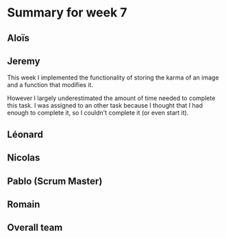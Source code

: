 # Summary for week 7


## Aloïs 


## Jeremy

This week I implemented the functionality of storing the karma of an image and a function that modifies it.

However I largely underestimated the amount of time needed to complete this task. I was assigned to an other task because I thought that I had enough to complete it, so I couldn't complete it (or even start it).

## Léonard


## Nicolas


## Pablo (Scrum Master)


## Romain 


## Overall team
